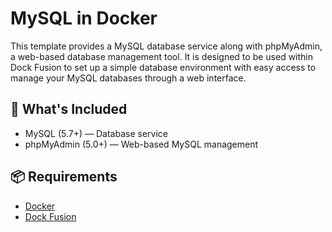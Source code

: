 # MySQL in Docker
This template provides a MySQL database service along with phpMyAdmin, a web-based database management tool. It is designed to be used within Dock Fusion to set up a simple database environment with easy access to manage your MySQL databases through a web interface.

## 🚀 What's Included

- MySQL (5.7+) — Database service
- phpMyAdmin (5.0+) — Web-based MySQL management

## 📦 Requirements
- [Docker](https://www.docker.com)
- [Dock Fusion](https://github.com/DockFusion/dock-fusion-app/releases)
